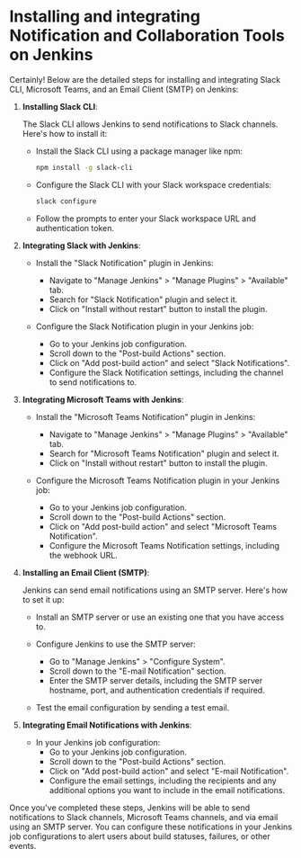 # Installing and integrating Notification and Collaboration Tools on Jenkins

Certainly! Below are the detailed steps for installing and integrating Slack CLI, Microsoft Teams, and an Email Client (SMTP) on Jenkins:

1. **Installing Slack CLI**:

   The Slack CLI allows Jenkins to send notifications to Slack channels. Here's how to install it:

   - Install the Slack CLI using a package manager like npm:
     ```bash
     npm install -g slack-cli
     ```

   - Configure the Slack CLI with your Slack workspace credentials:
     ```bash
     slack configure
     ```

   - Follow the prompts to enter your Slack workspace URL and authentication token.

2. **Integrating Slack with Jenkins**:

   - Install the "Slack Notification" plugin in Jenkins:
     - Navigate to "Manage Jenkins" > "Manage Plugins" > "Available" tab.
     - Search for "Slack Notification" plugin and select it.
     - Click on "Install without restart" button to install the plugin.
   
   - Configure the Slack Notification plugin in your Jenkins job:
     - Go to your Jenkins job configuration.
     - Scroll down to the "Post-build Actions" section.
     - Click on "Add post-build action" and select "Slack Notifications".
     - Configure the Slack Notification settings, including the channel to send notifications to.

3. **Integrating Microsoft Teams with Jenkins**:

   - Install the "Microsoft Teams Notification" plugin in Jenkins:
     - Navigate to "Manage Jenkins" > "Manage Plugins" > "Available" tab.
     - Search for "Microsoft Teams Notification" plugin and select it.
     - Click on "Install without restart" button to install the plugin.
   
   - Configure the Microsoft Teams Notification plugin in your Jenkins job:
     - Go to your Jenkins job configuration.
     - Scroll down to the "Post-build Actions" section.
     - Click on "Add post-build action" and select "Microsoft Teams Notification".
     - Configure the Microsoft Teams Notification settings, including the webhook URL.

4. **Installing an Email Client (SMTP)**:

   Jenkins can send email notifications using an SMTP server. Here's how to set it up:

   - Install an SMTP server or use an existing one that you have access to.
   
   - Configure Jenkins to use the SMTP server:
     - Go to "Manage Jenkins" > "Configure System".
     - Scroll down to the "E-mail Notification" section.
     - Enter the SMTP server details, including the SMTP server hostname, port, and authentication credentials if required.
   
   - Test the email configuration by sending a test email.

5. **Integrating Email Notifications with Jenkins**:

   - In your Jenkins job configuration:
     - Go to your Jenkins job configuration.
     - Scroll down to the "Post-build Actions" section.
     - Click on "Add post-build action" and select "E-mail Notification".
     - Configure the email settings, including the recipients and any additional options you want to include in the email notifications.

Once you've completed these steps, Jenkins will be able to send notifications to Slack channels, Microsoft Teams channels, and via email using an SMTP server. You can configure these notifications in your Jenkins job configurations to alert users about build statuses, failures, or other events.
